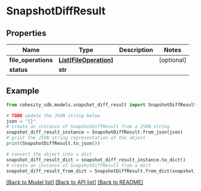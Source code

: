 # SnapshotDiffResult


## Properties

Name | Type | Description | Notes
------------ | ------------- | ------------- | -------------
**file_operations** | [**List[FileOperation]**](FileOperation.md) |  | [optional] 
**status** | **str** |  | 

## Example

```python
from cohesity_sdk.models.snapshot_diff_result import SnapshotDiffResult

# TODO update the JSON string below
json = "{}"
# create an instance of SnapshotDiffResult from a JSON string
snapshot_diff_result_instance = SnapshotDiffResult.from_json(json)
# print the JSON string representation of the object
print(SnapshotDiffResult.to_json())

# convert the object into a dict
snapshot_diff_result_dict = snapshot_diff_result_instance.to_dict()
# create an instance of SnapshotDiffResult from a dict
snapshot_diff_result_from_dict = SnapshotDiffResult.from_dict(snapshot_diff_result_dict)
```
[[Back to Model list]](../README.md#documentation-for-models) [[Back to API list]](../README.md#documentation-for-api-endpoints) [[Back to README]](../README.md)


